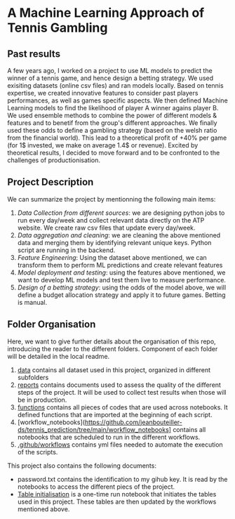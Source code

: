 # A Machine Learning Approach of Tennis Gambling
## Past results

A few years ago, I worked on a project to use ML models to predict the winner of a tennis game, and hence design a betting strategy. We used exisiting datasets (online csv files) and ran models locally. Based on tennis expertise, we created innovative features to consider past players performances, as well as games specific aspects. We then defined Machine Learning models to find the likelihood of player A winner agains player B. We used ensemble methods to combine the power of different models & features and to benetif from the group's different approaches. We finally used these odds to define a gambling strategy (based on the welsh ratio from the financial world). This lead to a theoretical profit of +40% per game (for 1$ invested, we make on average 1.4$ or revenue). Excited by theoretical results, I decided to move forward and to be confronted to the challenges of productionisation. 

## Project Description

We can summarize the project by mentionning the following main items: 
1. _Data Collection from different sources_: we are designing python jobs to run every day/week and collect relevant data directly on the ATP website. We create raw csv files that update every day/week.
2. _Data aggregation and cleaning_: we are cleaning the above mentioned data and merging them by identifying relevant unique keys. Python script are running in the backend. 
3. _Feature Engineering_: Using the dataset above mentioned, we can transform them to perform ML predictions and create relevant features
4. _Model deployment and testing_: using the features above mentioned, we want to develop ML models and test them live to measure performance.
5. _Design of a betting strategy_: using the odds of the model above, we will define a budget allocation strategy and apply it to future games. Betting is manual. 

## Folder Organisation

Here, we want to give further details about the organisation of this repo, introducing the reader to the different folders. Component of each folder will be detailed in the local readme. 

1. [data](https://github.com/jeanbouteiller-ds/tennis_prediction/tree/main/data) contains all dataset used in this project, organized in different subfolders
2. [reports](https://github.com/jeanbouteiller-ds/tennis_prediction/tree/main/reports) contains documents used to assess the quality of the different steps of the project. It will be used to collect test results when those will be in production.
3. [functions](https://github.com/jeanbouteiller-ds/tennis_prediction/tree/main/functions) contains all pieces of codes that are used across notebooks. It defined functions that are imported at the beginning of each script.
4. [workflow_notebooks](https://github.com/jeanbouteiller-ds/tennis_prediction/tree/main/workflow_notebooks] contains all notebooks that are scheduled to run in the different workflows.
5. [.github/workflows](https://github.com/jeanbouteiller-ds/tennis_prediction/tree/main/.github/workflows) contains yml files needed to automate the execution of the scripts.

This project also contains the following documents: 
- password.txt contains the identification to my gihub key. It is read by the notebooks to access the different piecs of the project.
- [Table initialisation](https://github.com/jeanbouteiller-ds/tennis_prediction/tree/main/Table_initialization) is a one-time run notebook that initiates the tables used in this project. These tables are then updated by the workflows mentioned above. 
